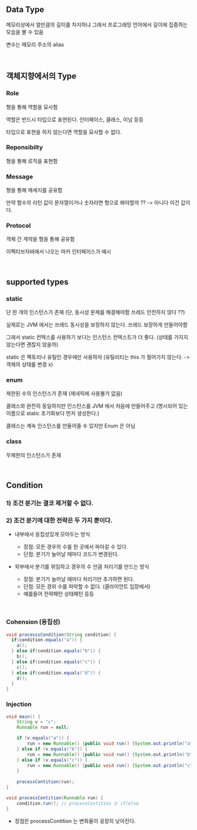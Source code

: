 ## Data Type
메모리상에서 얼만큼의 길이를 차지하냐 그래서 프로그래밍 언어에서 길이에 집중하는 모습을 볼 수 있음

변수는 메모리 주소의 alias

<br>

## 객체지향에서의 Type
### Role
형을 통해 역할을 묘사함 

역할은 반드시 타입으로 표현된다. 인터페이스, 클래스, 이넘 등등

타입으로 표현을 하지 않는다면 역할을 묘사할 수 없다.

### Reponsibilty
형을 통해 로직을 표현함

### Message
형을 통해 메세지를 공유함 

만약 함수의 리턴 값이 문자열이거나 숫자라면 형으로 봐야할까 ?? -> 아니다 이건 값이다.

### Protocol
객체 간 계약을 형을 통해 공유함

이펙티브자바에서 나오는 마커 인터페이스가 예시

<br>

## supported types
### static
단 한 개의 인스턴스가 존재 (단, 동시성 문제를 해결해야함 쓰레드 안전하지 않다 ??)

실제로는 JVM 에서는 쓰레드 동시성을 보장하지 않는다. 쓰레드 보장하게 만들어야함

그래서 static 컨텍스를 사용하기 보다는 인스턴스 컨텍스트가 더 좋다. (상태를 가지지 않는다면 괜찮지 않을까)

static 은 팩토리나 유틸인 경우에만 사용하자 (유틸리티는 this 가 필어가지 않는다. -> 객체의 상태를 변경 x)

### enum
제한된 수의 인스턴스가 존재 (제네릭에 사용불가 없음)

클래스와 완전히 동일하지만 인스턴스를 JVM 에서 처음에 만들어주고 (명시되어 있는 이름으로 static 초기화보다 먼저 생성한다.)

클래스는 계속 인스턴스를 만들어줄 수 있지만 Enum 은 아님

### class
무제한의 인스턴스가 존재

<br>

## Condition
### 1) 조건 분기는 결코 제거할 수 없다.
### 2) 조건 분기에 대한 전략은 두 가지 뿐이다.
- 내부에서 응집성있게 모아두는 방식
  - 장점: 모든 경우의 수를 한 곳에서 파아갈 수 있다.
  - 단점: 분기가 늘어날 때마다 코드가 변경된다.

- 외부에서 분기를 위임하고 경우의 수 만큼 처리기를 만드는 방식
  - 장점: 분기가 늘어날 때마다 처리기만 추가하면 된다.
  - 단점: 모든 경위 수를 파악할 수 없다. (클라이언트 입장에서)   
  - 예를들어 전략패턴 상태패턴 등등

<br>

### Cohension (응집성)
```java
void processsCondition(String condition) {
  if(condition.equals("a")) {
    a();
  } else if(condition.equals("b")) {
    b();
  } else if(condition.equals("c")) {
    c();
  } else if(condition.equals("d")) {
    d();
  }
}
```

### Injection
```java
void main() {
    String v = "c";
    Runnable run = null;

    if (v.equals("a")) {
        run = new Runnable() {public void run() {System.out.println("a");}}
    } else if (v.equals("b")) {
        run = new Runnable() {public void run() {System.out.println("b");}}
    } else if (v.equals("c")) {
        run = new Runnable() {public void run() {System.out.println("c");}}
    }
    
    processContition(run);
}

void processContition(Runnable run) {
    condition.run(); // processContition 는 if/else 
}
```

- 장점은 processContition 는 변화율이 굉장히 낮아진다.





